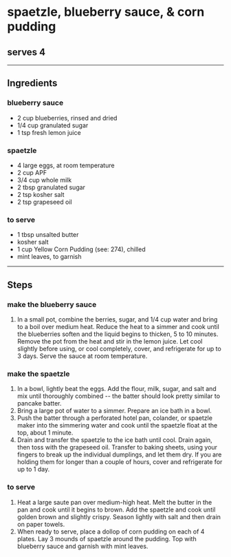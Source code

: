 # spaetzle, blueberry sauce, & corn pudding

## serves 4

---

## Ingredients

### blueberry sauce
* 2 cup blueberries, rinsed and dried
* 1/4 cup granulated sugar
* 1 tsp fresh lemon juice

### spaetzle
* 4 large eggs, at room temperature
* 2 cup APF
* 3/4 cup whole milk
* 2 tbsp granulated sugar
* 2 tsp kosher salt
* 2 tsp grapeseed oil

### to serve
* 1 tbsp unsalted butter
* kosher salt
* 1 cup Yellow Corn Pudding (see: 274), chilled
* mint leaves, to garnish

---

## Steps


### make the blueberry sauce
1.  In a small pot, combine the berries, sugar, and 1/4 cup water and bring to a boil over medium heat. Reduce the heat to a simmer and cook until the blueberries soften and the liquid begins to thicken, 5 to 10 minutes. Remove the pot from the heat and stir in the lemon juice. Let cool slightly before using, or cool completely, cover, and refrigerate for up to 3 days. Serve the sauce at room temperature.

### make the spaetzle
1. In a bowl, lightly beat the eggs. Add the flour, milk, sugar, and salt and mix until thoroughly combined -- the batter should look pretty similar to pancake batter.
2. Bring a large pot of water to a simmer. Prepare an ice bath in a bowl.
3. Push the batter through a perforated hotel pan, colander, or spaetzle maker into the simmering water and cook until the spaetzle float at the top, about 1 minute.
4. Drain and transfer the spaetzle to the ice bath until cool. Drain again, then toss with the grapeseed oil. Transfer to baking sheets, using your fingers to break up the individual dumplings, and let them dry. If you are holding them for longer than a couple of hours, cover and refrigerate for up to 1 day.

### to serve
1. Heat a large saute pan over medium-high heat. Melt the butter in the pan and cook until it begins to brown. Add the spaetzle and cook until golden brown and slightly crispy. Season lightly with salt and then drain on paper towels.
2. When ready to serve, place a dollop of corn pudding on each of 4 plates. Lay 3 mounds of spaetzle around the pudding. Top with blueberry sauce and garnish with mint leaves.